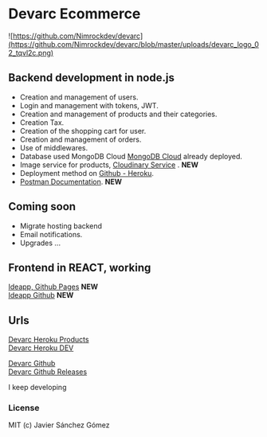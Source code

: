 # Devarc Ecommerce


![https://github.com/Nimrockdev/devarc](https://github.com/Nimrockdev/devarc/blob/master/uploads/devarc_logo_02_tqvl2c.png)


## Backend development in node.js

- Creation and management of users.
- Login and management with tokens, JWT.
- Creation and management of products and their categories.
- Creation Tax.
- Creation of the shopping cart for user.
- Creation and management of orders.
- Use of middlewares.
- Database used MongoDB Cloud [MongoDB Cloud](https://cloud.mongodb.com/ "MongoDB Cloud") already deployed.
- Image service for products, [Cloudinary Service](https://cloudinary.com/ "Cloudinary Service") .  **NEW**
- Deployment method on [Github - Heroku](https://devarc.herokuapp.com/products "Github - Heroku"). 
- [Postman Documentation](https://documenter.getpostman.com/view/4424097/TVzVgaPa "Postman Documentation"). **NEW**  


## Coming soon
- Migrate hosting backend
- Email notifications.
- Upgrades ...  



## Frontend in REACT, working
[Ideapp, Github Pages](https://nimrockdev.github.io/ideapp/ "Ideapp Products")  **NEW**  
[Ideapp Github](https://github.com/Nimrockdev/ideapp "Ideapp")  **NEW**  

## Urls 
[Devarc Heroku Products](https://devarc.herokuapp.com/products "Devarc Heroku Products")  
[Devarc Heroku DEV](https://devarc.herokuapp.com/dev "Devarc Heroku DEV")  

[Devarc Github](https://github.com/Nimrockdev/devarc)  
[Devarc Github Releases](https://github.com/Nimrockdev/devarc/releases)

I keep developing


### License
MIT (c) Javier Sánchez Gómez
